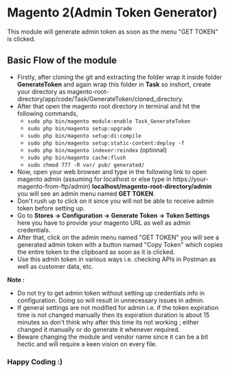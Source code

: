 # Magento 2(Admin Token Generator)
This module will generate admin token as soon as the menu "GET TOKEN" is clicked.
## Basic Flow of the module
- Firstly, after cloning the git and extracting the folder wrap it inside folder **GenerateToken** and again wrap this folder in **Task** so inshort, create your directory as magento-root-directory/app/code/Task/GenerateToken/cloned_directory.
- After that open the magento root directory in terminal and hit the following commands,
  - `sudo php bin/magento module:enable Task_GenerateToken`
  - `sudo php bin/magento setup:upgrade`
  - `sudo php bin/magento setup:di:compile`
  - `sudo php bin/magento setup:static-content:deploy -f`
  - `sudo php bin/magento indexer:reindex` (optional)
  - `sudo php bin/magento cache:flush`
  - `sudo chmod 777 -R var/ pub/ generated/`
- Now, open your web browser and type in the following link to open magento admin (assuming for localhost or else type in https://your-magento-from-ftp/admin) **localhost/magento-root-directory/admin** you will see an admin menu named **GET TOKEN**.
- Don't rush up to click on it since you will not be able to receive admin token before setting up.
- Go to **Stores -> Configuration -> Generate Token -> Token Settings** here you have to provide your magento URL as well as admin credentials.
- After that, click on the admin menu named "GET TOKEN" you will see a generated admin token with a button named "Copy Token" which copies the entire token to the clipboard as soon as it is clicked.
- Use this admin token in various ways i.e. checking APIs in Postman as well as customer data, etc.

**Note :**
- Do not try to get admin token without setting up credentials info in configuration. Doing so will result in unnecessary issues in admin.
- If general settings are not modified for admin i.e. if the token expiration time is not changed manually then its expiration duration is about 15 minutes so don't think why after this time its not working ; either changed it manually or do generate it whenever required.
- Beware changing the module and vendor name since it can be a bit hectic and will require a keen vision on every file.

### Happy Coding :)


